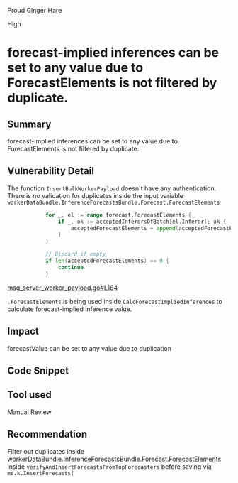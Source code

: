 Proud Ginger Hare

High

# forecast-implied inferences can be set to any value due to ForecastElements is not filtered by duplicate.

## Summary
forecast-implied inferences can be set to any value due to ForecastElements is not filtered by duplicate.
## Vulnerability Detail
The function `InsertBulkWorkerPayload` doesn't have any authentication. There is no validation for duplicates inside the input variable `workerDataBundle.InferenceForecastsBundle.Forecast.ForecastElements`
```go
			for _, el := range forecast.ForecastElements {
				if _, ok := acceptedInferersOfBatch[el.Inferer]; ok {
					acceptedForecastElements = append(acceptedForecastElements, el)
				}
			}

			// Discard if empty
			if len(acceptedForecastElements) == 0 {
				continue
			}

```
[msg_server_worker_payload.go#L164](https://github.com/sherlock-audit/2024-06-allora/blob/main/allora-chain/x/emissions/keeper/msgserver/msg_server_worker_payload.go#L164)

`.ForecastElements` is being used inside `CalcForecastImpliedInferences` to calculate forecast-implied inference value.
## Impact
forecastValue can be set to any value due to duplication
## Code Snippet

## Tool used

Manual Review

## Recommendation
Filter out duplicates inside workerDataBundle.InferenceForecastsBundle.Forecast.ForecastElements inside `verifyAndInsertForecastsFromTopForecasters` before saving via `ms.k.InsertForecasts(`